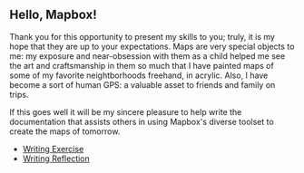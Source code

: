 ## Hello, Mapbox!

Thank you for this opportunity to present my skills to you; truly, it is my hope that they are up to your expectations.
Maps are very special objects to me: my exposure and near-obsession with them as a child helped me see the art and
craftsmanship in them so much that I have painted maps of some of my favorite neightborhoods freehand, in
acrylic. Also, I have become a sort of human GPS: a valuable asset to friends and family on trips.

If this goes well it will be my sincere pleasure to help write the documentation that assists others in using Mapbox's diverse
toolset to create the maps of tomorrow.

- [Writing Exercise](https://mayormcmatt.github.io/mb-doc-test/writing-exercise.html)
- [Writing Reflection](https://mayormcmatt.github.io/mb-doc-test/writing-reflection.html)

